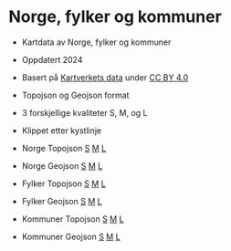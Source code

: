 # Norge, fylker og kommuner

* Kartdata av Norge, fylker og kommuner
* Oppdatert 2024
* Basert på [Kartverkets data](https://kartkatalog.geonorge.no) under [CC BY 4.0](https://creativecommons.org/licenses/by/4.0/)
* Topojson og Geojson format
* 3 forskjellige kvaliteter S, M, og L
* Klippet etter kystlinje

* Norge Topojson [S](https://github.com/robhop/fylker-og-kommuner/blob/main/Norge-S.topojson) [M](https://github.com/robhop/fylker-og-kommuner/blob/main/Norge-M.topojson) [L](https://github.com/robhop/fylker-og-kommuner/blob/main/Norge-L.topojson)
* Norge Geojson [S](https://github.com/robhop/fylker-og-kommuner/blob/main/Norge-S.geojson) [M](https://github.com/robhop/fylker-og-kommuner/blob/main/Norge-M.geojson) [L](https://github.com/robhop/fylker-og-kommuner/blob/main/Norge-L.geojson)
* Fylker Topojson [S](https://github.com/robhop/fylker-og-kommuner/blob/main/Fylker-S.topojson) [M](https://github.com/robhop/fylker-og-kommuner/blob/main/Fylker-M.topojson) [L](https://github.com/robhop/fylker-og-kommuner/blob/main/Fylker-L.topojson)
* Fylker Geojson [S](https://github.com/robhop/fylker-og-kommuner/blob/main/Fylker-S.geojson) [M](https://github.com/robhop/fylker-og-kommuner/blob/main/Fylker-M.geojson) [L](https://github.com/robhop/fylker-og-kommuner/blob/main/Fylker-L.geojson)
* Kommuner Topojson [S](https://github.com/robhop/fylker-og-kommuner/blob/main/Kommuner-S.topojson) [M](https://github.com/robhop/fylker-og-kommuner/blob/main/Kommuner-M.topojson) [L](https://github.com/robhop/fylker-og-kommuner/blob/main/Kommuner-L.topojson)
* Kommuner Geojson [S](https://github.com/robhop/fylker-og-kommuner/blob/main/Kommuner-S.geojson) [M](https://github.com/robhop/fylker-og-kommuner/blob/main/Kommuner-M.geojson) [L](https://github.com/robhop/fylker-og-kommuner/blob/main/Kommuner-L.geojson)

